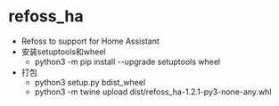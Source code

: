 # refoss_ha
- Refoss to support for  Home Assistant
- 安装setuptools和wheel
  - python3 -m pip install  --upgrade setuptools wheel
- 打包
  - python3 setup.py bdist_wheel
  - python3 -m twine upload  dist/refoss_ha-1.2.1-py3-none-any.whl


